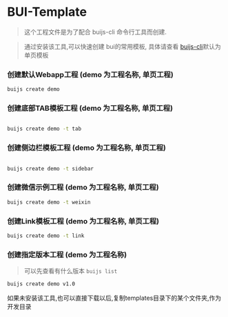 # BUI-Template

>这个工程文件是为了配合 buijs-cli 命令行工具而创建.

>通过安装该工具,可以快速创建 bui的常用模板, 具体请查看 [buijs-cli](https://github.com/imouou/buijs-cli)默认为单页模板

### 创建默认Webapp工程 (demo 为工程名称, 单页工程)

```bash
buijs create demo 
```

### 创建底部TAB模板工程 (demo 为工程名称, 单页工程)

```bash

buijs create demo -t tab

```
### 创建侧边栏模板工程 (demo 为工程名称, 单页工程)

```bash

buijs create demo -t sidebar

```
### 创建微信示例工程 (demo 为工程名称, 单页工程)

```bash
buijs create demo -t weixin
```

### 创建Link模板工程 (demo 为工程名称, 单页工程)

```bash
buijs create demo -t link
```

### 创建指定版本工程 (demo 为工程名称) 
> 可以先查看有什么版本 `buijs list`

```bash
buijs create demo v1.0
```

如果未安装该工具,也可以直接下载以后,复制templates目录下的某个文件夹,作为开发目录
